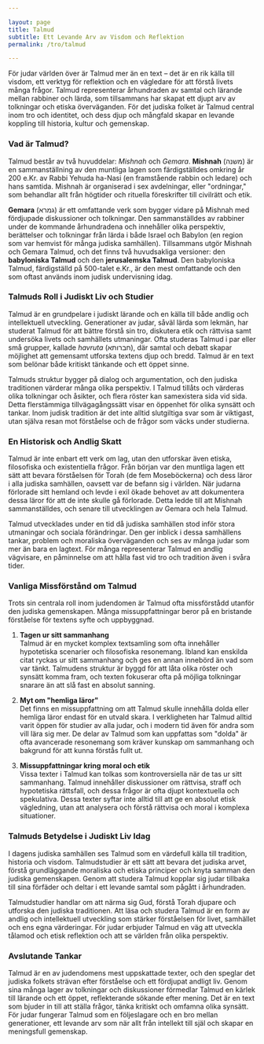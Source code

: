 ```yaml
---

layout: page  
title: Talmud  
subtitle: Ett Levande Arv av Visdom och Reflektion  
permalink: /tro/talmud  

---
```


För judar världen över är Talmud mer än en text – det är en rik källa till visdom, ett verktyg för reflektion och en vägledare för att förstå livets många frågor. Talmud representerar århundraden av samtal och lärande mellan rabbiner och lärda, som tillsammans har skapat ett djupt arv av tolkningar och etiska överväganden. För det judiska folket är Talmud central inom tro och identitet, och dess djup och mångfald skapar en levande koppling till historia, kultur och gemenskap.

### Vad är Talmud?

Talmud består av två huvuddelar: *Mishnah* och *Gemara*. **Mishnah** (משנה) är en sammanställning av den muntliga lagen som färdigställdes omkring år 200 e.Kr. av Rabbi Yehuda ha-Nasi (en framstående rabbin och ledare) och hans samtida. Mishnah är organiserad i sex avdelningar, eller "ordningar," som behandlar allt från högtider och rituella föreskrifter till civilrätt och etik.

**Gemara** (גמרא) är ett omfattande verk som bygger vidare på Mishnah med fördjupade diskussioner och tolkningar. Den sammanställdes av rabbiner under de kommande århundradena och innehåller olika perspektiv, berättelser och tolkningar från lärda i både Israel och Babylon (en region som var hemvist för många judiska samhällen). Tillsammans utgör Mishnah och Gemara Talmud, och det finns två huvudsakliga versioner: den **babyloniska Talmud** och den **jerusalemska Talmud**. Den babyloniska Talmud, färdigställd på 500-talet e.Kr., är den mest omfattande och den som oftast används inom judisk undervisning idag.

### Talmuds Roll i Judiskt Liv och Studier

Talmud är en grundpelare i judiskt lärande och en källa till både andlig och intellektuell utveckling. Generationer av judar, såväl lärda som lekmän, har studerat Talmud för att bättre förstå sin tro, diskutera etik och rättvisa samt undersöka livets och samhällets utmaningar. Ofta studeras Talmud i par eller små grupper, kallade *havruta* (חברותא), där samtal och debatt skapar möjlighet att gemensamt utforska textens djup och bredd. Talmud är en text som belönar både kritiskt tänkande och ett öppet sinne.

Talmuds struktur bygger på dialog och argumentation, och den judiska traditionen värderar många olika perspektiv. I Talmud tillåts och värderas olika tolkningar och åsikter, och flera röster kan samexistera sida vid sida. Detta flerstämmiga tillvägagångssätt visar en öppenhet för olika synsätt och tankar. Inom judisk tradition är det inte alltid slutgiltiga svar som är viktigast, utan själva resan mot förståelse och de frågor som väcks under studierna.

### En Historisk och Andlig Skatt

Talmud är inte enbart ett verk om lag, utan den utforskar även etiska, filosofiska och existentiella frågor. Från början var den muntliga lagen ett sätt att bevara förståelsen för Torah (de fem Moseböckerna) och dess läror i alla judiska samhällen, oavsett var de befann sig i världen. När judarna förlorade sitt hemland och levde i exil ökade behovet av att dokumentera dessa läror för att de inte skulle gå förlorade. Detta ledde till att Mishnah sammanställdes, och senare till utvecklingen av Gemara och hela Talmud.

Talmud utvecklades under en tid då judiska samhällen stod inför stora utmaningar och sociala förändringar. Den ger inblick i dessa samhällens tankar, problem och moraliska överväganden och ses av många judar som mer än bara en lagtext. För många representerar Talmud en andlig vägvisare, en påminnelse om att hålla fast vid tro och tradition även i svåra tider.

### Vanliga Missförstånd om Talmud

Trots sin centrala roll inom judendomen är Talmud ofta missförstådd utanför den judiska gemenskapen. Många missuppfattningar beror på en bristande förståelse för textens syfte och uppbyggnad.

1. **Tagen ur sitt sammanhang**  
   Talmud är en mycket komplex textsamling som ofta innehåller hypotetiska scenarier och filosofiska resonemang. Ibland kan enskilda citat ryckas ur sitt sammanhang och ges en annan innebörd än vad som var tänkt. Talmudens struktur är byggd för att låta olika röster och synsätt komma fram, och texten fokuserar ofta på möjliga tolkningar snarare än att slå fast en absolut sanning.

2. **Myt om "hemliga läror"**  
   Det finns en missuppfattning om att Talmud skulle innehålla dolda eller hemliga läror endast för en utvald skara. I verkligheten har Talmud alltid varit öppen för studier av alla judar, och i modern tid även för andra som vill lära sig mer. De delar av Talmud som kan uppfattas som "dolda" är ofta avancerade resonemang som kräver kunskap om sammanhang och bakgrund för att kunna förstås fullt ut.

3. **Missuppfattningar kring moral och etik**  
   Vissa texter i Talmud kan tolkas som kontroversiella när de tas ur sitt sammanhang. Talmud innehåller diskussioner om rättvisa, straff och hypotetiska rättsfall, och dessa frågor är ofta djupt kontextuella och spekulativa. Dessa texter syftar inte alltid till att ge en absolut etisk vägledning, utan att analysera och förstå rättvisa och moral i komplexa situationer.

### Talmuds Betydelse i Judiskt Liv Idag

I dagens judiska samhällen ses Talmud som en värdefull källa till tradition, historia och visdom. Talmudstudier är ett sätt att bevara det judiska arvet, förstå grundläggande moraliska och etiska principer och knyta samman den judiska gemenskapen. Genom att studera Talmud kopplar sig judar tillbaka till sina förfäder och deltar i ett levande samtal som pågått i århundraden.

Talmudstudier handlar om att närma sig Gud, förstå Torah djupare och utforska den judiska traditionen. Att läsa och studera Talmud är en form av andlig och intellektuell utveckling som stärker förståelsen för livet, samhället och ens egna värderingar. För judar erbjuder Talmud en väg att utveckla tålamod och etisk reflektion och att se världen från olika perspektiv.

### Avslutande Tankar

Talmud är en av judendomens mest uppskattade texter, och den speglar det judiska folkets strävan efter förståelse och ett fördjupat andligt liv. Genom sina många lager av tolkningar och diskussioner förmedlar Talmud en kärlek till lärande och ett öppet, reflekterande sökande efter mening. Det är en text som bjuder in till att ställa frågor, tänka kritiskt och omfamna olika synsätt. För judar fungerar Talmud som en följeslagare och en bro mellan generationer, ett levande arv som när allt från intellekt till själ och skapar en meningsfull gemenskap.